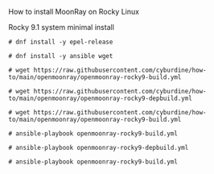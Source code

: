How to install MoonRay on Rocky Linux

Rocky 9.1 system minimal install  
```
# dnf install -y epel-release
```  
```
# dnf install -y ansible wget
```  
```
# wget https://raw.githubusercontent.com/cyburdine/how-to/main/openmoonray/openmoonray-rocky9-build.yml
```  
```
# wget https://raw.githubusercontent.com/cyburdine/how-to/main/openmoonray/openmoonray-rocky9-depbuild.yml
```  
```
# wget https://raw.githubusercontent.com/cyburdine/how-to/main/openmoonray/openmoonray-rocky9-build.yml
```  
```
# ansible-playbook openmoonray-rocky9-build.yml
```  
```
# ansible-playbook openmoonray-rocky9-depbuild.yml
```  
```
# ansible-playbook openmoonray-rocky9-build.yml
``` 
